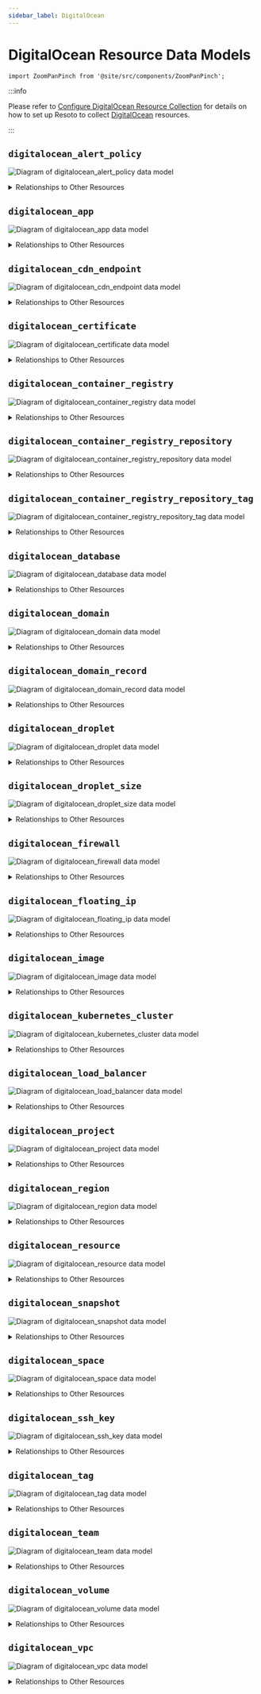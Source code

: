 ```yaml
---
sidebar_label: DigitalOcean
---
```


# DigitalOcean Resource Data Models

```mdx-code-block
import ZoomPanPinch from '@site/src/components/ZoomPanPinch';
```

:::info

Please refer to [Configure DigitalOcean Resource Collection](../../../reference/configuration/cloudprovider/digitalocean.md) for details on how to set up Resoto to collect [DigitalOcean](https://digitalocean.com) resources.

:::

## `digitalocean_alert_policy`

<ZoomPanPinch>

![Diagram of digitalocean_alert_policy data model](./img/digitalocean_alert_policy.svg)

</ZoomPanPinch>

<details>
<summary>Relationships to Other Resources</summary>
<div>
<ZoomPanPinch>

![Diagram of digitalocean_alert_policy resource relationships](./img/digitalocean_alert_policy_relationships.svg)

</ZoomPanPinch>
</div>
</details>

## `digitalocean_app`

<ZoomPanPinch>

![Diagram of digitalocean_app data model](./img/digitalocean_app.svg)

</ZoomPanPinch>

<details>
<summary>Relationships to Other Resources</summary>
<div>
<ZoomPanPinch>

![Diagram of digitalocean_app resource relationships](./img/digitalocean_app_relationships.svg)

</ZoomPanPinch>
</div>
</details>

## `digitalocean_cdn_endpoint`

<ZoomPanPinch>

![Diagram of digitalocean_cdn_endpoint data model](./img/digitalocean_cdn_endpoint.svg)

</ZoomPanPinch>

<details>
<summary>Relationships to Other Resources</summary>
<div>
<ZoomPanPinch>

![Diagram of digitalocean_cdn_endpoint resource relationships](./img/digitalocean_cdn_endpoint_relationships.svg)

</ZoomPanPinch>
</div>
</details>

## `digitalocean_certificate`

<ZoomPanPinch>

![Diagram of digitalocean_certificate data model](./img/digitalocean_certificate.svg)

</ZoomPanPinch>

<details>
<summary>Relationships to Other Resources</summary>
<div>
<ZoomPanPinch>

![Diagram of digitalocean_certificate resource relationships](./img/digitalocean_certificate_relationships.svg)

</ZoomPanPinch>
</div>
</details>

## `digitalocean_container_registry`

<ZoomPanPinch>

![Diagram of digitalocean_container_registry data model](./img/digitalocean_container_registry.svg)

</ZoomPanPinch>

<details>
<summary>Relationships to Other Resources</summary>
<div>
<ZoomPanPinch>

![Diagram of digitalocean_container_registry resource relationships](./img/digitalocean_container_registry_relationships.svg)

</ZoomPanPinch>
</div>
</details>

## `digitalocean_container_registry_repository`

<ZoomPanPinch>

![Diagram of digitalocean_container_registry_repository data model](./img/digitalocean_container_registry_repository.svg)

</ZoomPanPinch>

<details>
<summary>Relationships to Other Resources</summary>
<div>
<ZoomPanPinch>

![Diagram of digitalocean_container_registry_repository resource relationships](./img/digitalocean_container_registry_repository_relationships.svg)

</ZoomPanPinch>
</div>
</details>

## `digitalocean_container_registry_repository_tag`

<ZoomPanPinch>

![Diagram of digitalocean_container_registry_repository_tag data model](./img/digitalocean_container_registry_repository_tag.svg)

</ZoomPanPinch>

<details>
<summary>Relationships to Other Resources</summary>
<div>
<ZoomPanPinch>

![Diagram of digitalocean_container_registry_repository_tag resource relationships](./img/digitalocean_container_registry_repository_tag_relationships.svg)

</ZoomPanPinch>
</div>
</details>

## `digitalocean_database`

<ZoomPanPinch>

![Diagram of digitalocean_database data model](./img/digitalocean_database.svg)

</ZoomPanPinch>

<details>
<summary>Relationships to Other Resources</summary>
<div>
<ZoomPanPinch>

![Diagram of digitalocean_database resource relationships](./img/digitalocean_database_relationships.svg)

</ZoomPanPinch>
</div>
</details>

## `digitalocean_domain`

<ZoomPanPinch>

![Diagram of digitalocean_domain data model](./img/digitalocean_domain.svg)

</ZoomPanPinch>

<details>
<summary>Relationships to Other Resources</summary>
<div>
<ZoomPanPinch>

![Diagram of digitalocean_domain resource relationships](./img/digitalocean_domain_relationships.svg)

</ZoomPanPinch>
</div>
</details>

## `digitalocean_domain_record`

<ZoomPanPinch>

![Diagram of digitalocean_domain_record data model](./img/digitalocean_domain_record.svg)

</ZoomPanPinch>

<details>
<summary>Relationships to Other Resources</summary>
<div>
<ZoomPanPinch>

![Diagram of digitalocean_domain_record resource relationships](./img/digitalocean_domain_record_relationships.svg)

</ZoomPanPinch>
</div>
</details>

## `digitalocean_droplet`

<ZoomPanPinch>

![Diagram of digitalocean_droplet data model](./img/digitalocean_droplet.svg)

</ZoomPanPinch>

<details>
<summary>Relationships to Other Resources</summary>
<div>
<ZoomPanPinch>

![Diagram of digitalocean_droplet resource relationships](./img/digitalocean_droplet_relationships.svg)

</ZoomPanPinch>
</div>
</details>

## `digitalocean_droplet_size`

<ZoomPanPinch>

![Diagram of digitalocean_droplet_size data model](./img/digitalocean_droplet_size.svg)

</ZoomPanPinch>

<details>
<summary>Relationships to Other Resources</summary>
<div>
<ZoomPanPinch>

![Diagram of digitalocean_droplet_size resource relationships](./img/digitalocean_droplet_size_relationships.svg)

</ZoomPanPinch>
</div>
</details>

## `digitalocean_firewall`

<ZoomPanPinch>

![Diagram of digitalocean_firewall data model](./img/digitalocean_firewall.svg)

</ZoomPanPinch>

<details>
<summary>Relationships to Other Resources</summary>
<div>
<ZoomPanPinch>

![Diagram of digitalocean_firewall resource relationships](./img/digitalocean_firewall_relationships.svg)

</ZoomPanPinch>
</div>
</details>

## `digitalocean_floating_ip`

<ZoomPanPinch>

![Diagram of digitalocean_floating_ip data model](./img/digitalocean_floating_ip.svg)

</ZoomPanPinch>

<details>
<summary>Relationships to Other Resources</summary>
<div>
<ZoomPanPinch>

![Diagram of digitalocean_floating_ip resource relationships](./img/digitalocean_floating_ip_relationships.svg)

</ZoomPanPinch>
</div>
</details>

## `digitalocean_image`

<ZoomPanPinch>

![Diagram of digitalocean_image data model](./img/digitalocean_image.svg)

</ZoomPanPinch>

<details>
<summary>Relationships to Other Resources</summary>
<div>
<ZoomPanPinch>

![Diagram of digitalocean_image resource relationships](./img/digitalocean_image_relationships.svg)

</ZoomPanPinch>
</div>
</details>

## `digitalocean_kubernetes_cluster`

<ZoomPanPinch>

![Diagram of digitalocean_kubernetes_cluster data model](./img/digitalocean_kubernetes_cluster.svg)

</ZoomPanPinch>

<details>
<summary>Relationships to Other Resources</summary>
<div>
<ZoomPanPinch>

![Diagram of digitalocean_kubernetes_cluster resource relationships](./img/digitalocean_kubernetes_cluster_relationships.svg)

</ZoomPanPinch>
</div>
</details>

## `digitalocean_load_balancer`

<ZoomPanPinch>

![Diagram of digitalocean_load_balancer data model](./img/digitalocean_load_balancer.svg)

</ZoomPanPinch>

<details>
<summary>Relationships to Other Resources</summary>
<div>
<ZoomPanPinch>

![Diagram of digitalocean_load_balancer resource relationships](./img/digitalocean_load_balancer_relationships.svg)

</ZoomPanPinch>
</div>
</details>

## `digitalocean_project`

<ZoomPanPinch>

![Diagram of digitalocean_project data model](./img/digitalocean_project.svg)

</ZoomPanPinch>

<details>
<summary>Relationships to Other Resources</summary>
<div>
<ZoomPanPinch>

![Diagram of digitalocean_project resource relationships](./img/digitalocean_project_relationships.svg)

</ZoomPanPinch>
</div>
</details>

## `digitalocean_region`

<ZoomPanPinch>

![Diagram of digitalocean_region data model](./img/digitalocean_region.svg)

</ZoomPanPinch>

<details>
<summary>Relationships to Other Resources</summary>
<div>
<ZoomPanPinch>

![Diagram of digitalocean_region resource relationships](./img/digitalocean_region_relationships.svg)

</ZoomPanPinch>
</div>
</details>

## `digitalocean_resource`

<ZoomPanPinch>

![Diagram of digitalocean_resource data model](./img/digitalocean_resource.svg)

</ZoomPanPinch>

<details>
<summary>Relationships to Other Resources</summary>
<div>
<ZoomPanPinch>

![Diagram of digitalocean_resource resource relationships](./img/digitalocean_resource_relationships.svg)

</ZoomPanPinch>
</div>
</details>

## `digitalocean_snapshot`

<ZoomPanPinch>

![Diagram of digitalocean_snapshot data model](./img/digitalocean_snapshot.svg)

</ZoomPanPinch>

<details>
<summary>Relationships to Other Resources</summary>
<div>
<ZoomPanPinch>

![Diagram of digitalocean_snapshot resource relationships](./img/digitalocean_snapshot_relationships.svg)

</ZoomPanPinch>
</div>
</details>

## `digitalocean_space`

<ZoomPanPinch>

![Diagram of digitalocean_space data model](./img/digitalocean_space.svg)

</ZoomPanPinch>

<details>
<summary>Relationships to Other Resources</summary>
<div>
<ZoomPanPinch>

![Diagram of digitalocean_space resource relationships](./img/digitalocean_space_relationships.svg)

</ZoomPanPinch>
</div>
</details>

## `digitalocean_ssh_key`

<ZoomPanPinch>

![Diagram of digitalocean_ssh_key data model](./img/digitalocean_ssh_key.svg)

</ZoomPanPinch>

<details>
<summary>Relationships to Other Resources</summary>
<div>
<ZoomPanPinch>

![Diagram of digitalocean_ssh_key resource relationships](./img/digitalocean_ssh_key_relationships.svg)

</ZoomPanPinch>
</div>
</details>

## `digitalocean_tag`

<ZoomPanPinch>

![Diagram of digitalocean_tag data model](./img/digitalocean_tag.svg)

</ZoomPanPinch>

<details>
<summary>Relationships to Other Resources</summary>
<div>
<ZoomPanPinch>

![Diagram of digitalocean_tag resource relationships](./img/digitalocean_tag_relationships.svg)

</ZoomPanPinch>
</div>
</details>

## `digitalocean_team`

<ZoomPanPinch>

![Diagram of digitalocean_team data model](./img/digitalocean_team.svg)

</ZoomPanPinch>

<details>
<summary>Relationships to Other Resources</summary>
<div>
<ZoomPanPinch>

![Diagram of digitalocean_team resource relationships](./img/digitalocean_team_relationships.svg)

</ZoomPanPinch>
</div>
</details>

## `digitalocean_volume`

<ZoomPanPinch>

![Diagram of digitalocean_volume data model](./img/digitalocean_volume.svg)

</ZoomPanPinch>

<details>
<summary>Relationships to Other Resources</summary>
<div>
<ZoomPanPinch>

![Diagram of digitalocean_volume resource relationships](./img/digitalocean_volume_relationships.svg)

</ZoomPanPinch>
</div>
</details>

## `digitalocean_vpc`

<ZoomPanPinch>

![Diagram of digitalocean_vpc data model](./img/digitalocean_vpc.svg)

</ZoomPanPinch>

<details>
<summary>Relationships to Other Resources</summary>
<div>
<ZoomPanPinch>

![Diagram of digitalocean_vpc resource relationships](./img/digitalocean_vpc_relationships.svg)

</ZoomPanPinch>
</div>
</details>

